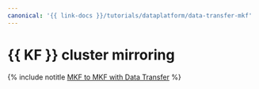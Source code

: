 ```yaml
---
canonical: '{{ link-docs }}/tutorials/dataplatform/data-transfer-mkf'
---
```


# {{ KF }} cluster mirroring

{% include notitle [MKF to MKF with Data Transfer](../../_tutorials/dataplatform/data-transfer-mkf-mkf.md) %}
